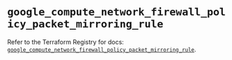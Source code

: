 # `google_compute_network_firewall_policy_packet_mirroring_rule`

Refer to the Terraform Registry for docs: [`google_compute_network_firewall_policy_packet_mirroring_rule`](https://registry.terraform.io/providers/hashicorp/google-beta/6.41.0/docs/resources/google_compute_network_firewall_policy_packet_mirroring_rule).

